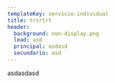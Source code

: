 ```yaml
---
templateKey: servicio-individual
title: trtrtrt
header:
  background: non-display.png
  lead: asd
  principal: asdasd
  secundario: asd
---
```

asdasdasd